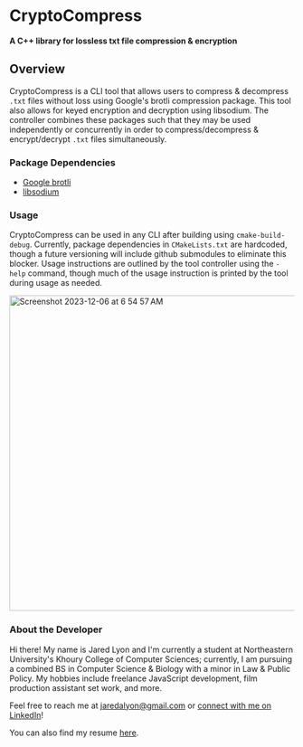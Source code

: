 # CryptoCompress
**A C++ library for lossless txt file compression &amp; encryption**

## Overview
CryptoCompress is a CLI tool that allows users to compress & decompress `.txt` files without loss using Google's brotli compression package. This tool also allows for keyed encryption and decryption using libsodium. The controller combines these packages such that they may be used independently or concurrently in order to compress/decompress & encrypt/decrypt `.txt` files simultaneously.

### Package Dependencies
- [Google brotli](https://github.com/google/brotli)
- [libsodium](https://github.com/jedisct1/libsodium)

### Usage
CryptoCompress can be used in any CLI after building using `cmake-build-debug`. Currently, package dependencies in `CMakeLists.txt` are hardcoded, though a future versioning will include github submodules to eliminate this blocker.
Usage instructions are outlined by the tool controller using the `-help` command, though much of the usage instruction is printed by the tool during usage as needed.

<img width="558" alt="Screenshot 2023-12-06 at 6 54 57 AM" src="https://github.com/jaredlyon/CryptoCompress/assets/29807461/e9f5227c-ef96-4598-b894-41f6d7f44aa4">

### About the Developer
Hi there! My name is Jared Lyon and I'm currently a student at Northeastern University's Khoury College of Computer Sciences; currently, I am pursuing a combined BS in Computer Science & Biology with a minor in Law & Public Policy. My hobbies include freelance JavaScript development, film production assistant set work, and more.

Feel free to reach me at jaredalyon@gmail.com or [connect with me on LinkedIn](https://www.linkedin.com/in/jaredalyon/)!

You can also find my resume [here](https://docs.google.com/document/d/1B09KzLU4TOHG47-ZUVnEg0qCEoYnKj4COjAXmedcXQs/edit?usp=sharing).
